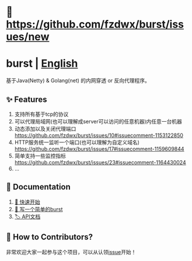 # :bug: https://github.com/fzdwx/burst/issues/new

# burst | [English](https://github.com/fzdwx/burst/blob/main/doc/en/README_EN.md)

基于Java(Netty) & Golang(net) 的内网穿透 or 反向代理程序。

## ✨ Features

1. 支持所有基于tcp的协议
2. 可以代理局域网(也可以理解成server可以访问的任意机器)内任意一台机器
3. 动态添加以及关闭代理端口  https://github.com/fzdwx/burst/issues/10#issuecomment-1153122850
4. HTTP服务统一监听一个端口(也可以理解为自定义域名) https://github.com/fzdwx/burst/issues/17#issuecomment-1159609844
5. 简单支持一些监控指标 https://github.com/fzdwx/burst/issues/23#issuecomment-1164430024
6. ...

## 🎨 Documentation

1. [🚀 快速开始](https://github.com/fzdwx/burst/blob/main/doc/quick_start.md)
2. [📝 写一个简单的burst](https://github.com/fzdwx/burst/issues/6)
3. [🏷️ API文档](https://www.apifox.cn/apidoc/shared-26c550f7-70a4-428b-8964-8f23c98b9abc/api-20962841)

## 👷 How to Contributors?

非常欢迎大家一起参与这个项目，可以从认领[issue](https://github.com/fzdwx/burst/issues)开始！
